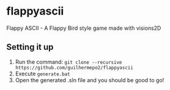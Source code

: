 # flappyascii
Flappy ASCII - A Flappy Bird style game made with visions2D

## Setting it up

1. Run the command: `git clone --recursive https://github.com/guilhermepo2/flappyascii`
2. Execute `generate.bat`
3. Open the generated .sln file and you should be good to go!
